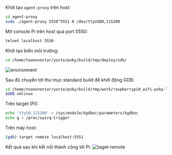 Khởi tạo `agent-proxy` trên host:
```bash
cd agent-proxy
sudo ./agent-proxy 5550^5551 0 /dev/ttyUSB0,115200
```

Mở console Pi trên host qua port 5550:
```bash
telnet localhost 5550
```

Khởi tạo biến môi trường:
```bash
cd /home/toanonestar/yocto/poky/build/tmp/deploy/sdk/
```
![environment](https://toanonestar.github.io/KGDB-note/image-scp/environment.png)


Sau đó chuyển tới thư mục standard build để khởi động GDB:
```bash
cd /home/toanonestar/yocto/poky/build/tmp/work/raspberrypi0_wifi-poky-linux-gnueabi/linux-raspberrypi/1_5.4.72+gitAUTOINC+5d52d9eea9_154de7bbd5-r0/linux-raspberrypi0_wifi-standard-build/
$GDB vmlinux
```
Trên target (Pi):

```bash
echo 'ttyS0,115200' > /sys/module/kgdboc/parameters/kgdboc
echo g > /proc/sysrq-trigger
```

Trên máy host:
```bash
(gdb) target remote localhost:5551
```

Kết quả sau khi kết nối thành công tới Pi:
![taget-remote](https://toanonestar.github.io/KGDB-note/image-scp/target-remote.png)


